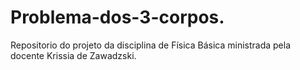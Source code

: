 # Problema-dos-3-corpos.
Repositorio do projeto da disciplina de Física Básica ministrada pela docente Krissia de Zawadzski.
